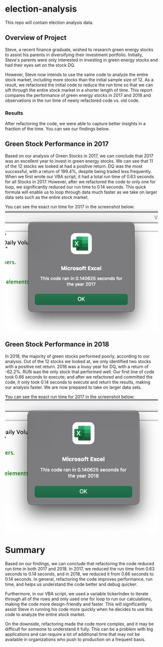 # election-analysis
This repo will contain election analysis data.
## Overview of Project
Steve, a recent finance graduate, wished to research green energy stocks to assist his parents in diversifying their investment portfolio. Initially, Steve's parents were only interested in investing in green energy stocks and had their eyes set on the stock DQ.

However, Steve now intends to use the same code to analyze the entire stock market, including more stocks than the initial sample size of 12. As a result, we refactored the initial code to reduce the run time so that we can sift through the entire stock market in a shorter length of time. This report compares the performance of green energy stocks in 2017 and 2018 and observations in the run time of newly refactored code vs. old code.

### Results
After refactoring the code, we were able to capture better insights in a fraction of the time. You can see our findings below.

## Green Stock Performance in 2017
Based on our analysis of Green Stocks in 2017, we can conclude that 2017 was an excellent year to invest in green energy stocks. We can see that 11 of the 12 stocks we looked at had a positive return. DQ was the most successful, with a return of 199.4%, despite being traded less frequently. When we first wrote our VBA script, it had a total run time of 0.63 seconds for all Stocks in 2017. However, after we refactored the code to only one for loop, we significantly reduced our run time to 0.14 seconds. This quick formula will enable us to loop through data much faster as we take on larger data sets such as the entire stock market.

You can see the exact run time for 2017 in the screenshot below:
![](Resources/VBA_Challenge_2017.png)

## Green Stock Performance in 2018
In 2018, the majority of green stocks performed poorly, according to our analysis. Out of the 12 stocks we looked at, we only identified two stocks with a positive net return. 2018 was a lousy year for DQ, with a return of -62.2%. RUN was the only stock that performed well. Our first line of code took 0.66 seconds to execute; and after we refactored and committed the code, it only took 0.14 seconds to execute and return the results, making our analysis faster. We are now prepared to take on larger data sets.

You can see the exact run time for 2017 in the screenshot below:
![](Resources/VBA_Challenge_2018.png)

# Summary
Based on our findings, we can conclude that refactoring the code reduced run time in both 2017 and 2018. In 2017, we reduced the run time from 0.63 seconds to 0.14 seconds, and in 2018, we reduced it from 0.66 seconds to 0.14 seconds. In general, refactoring the code improves performance, run time, and helps us understand the code better and debug quicker. 

Furthermore, in our VBA script, we used a variable tickerIndex to iterate through all of the rows and only used one for loop to run our calculations, making the code more design-friendly and faster. This will significantly assist Steve in running his code more quickly when he decides to use this code to analyze the entire stock market. 

On the downside, refactoring made the code more complex, and it may be difficult for someone to understand it fully. This can be a problem with big applications and can require a lot of additional time that may not be available in organizations who push to production on a frequent basis.
